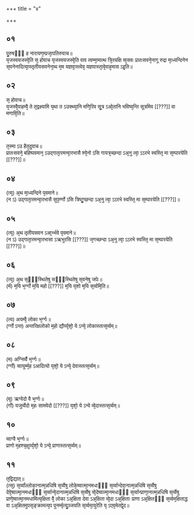 +++
title = "४"

+++
## ०१
पु᳘रुषᳫँ᳭ ह नारायण᳘म्प्रजा᳘पतिरुवाच॥  
य᳘जस्वयजस्वे᳘ति स᳘ होवाच य᳘जस्वयजस्वे᳘ति वाव त्वम्मा᳘मात्थ त्रि᳘रयक्षि व्व᳘सवः प्रातःसवने᳘नागू रुद्रा मा᳘ध्यन्दिनेन स᳘वनेनादित्या᳘स्तृतीयसवनेना᳘थ म᳘म यज्ञवा᳘स्त्वेव᳘ यज्ञवास्ता᳘वे᳘वाह᳘मास ऽइ᳘ति॥  
## ०२
स᳘ होवाच॥  
य᳘जस्वै᳘वाहम्वै᳘ ते त᳘द्वक्ष्यामि य᳘था त ऽउक्थ्या᳘नि मणि᳘रिव सू᳘त्र ऽओ᳘तानि भविष्य᳘न्ति सूत्रमिव [[???]] वा मणावि᳘ति॥  
## ०३
त᳘स्मा ऽउ हैत᳘दुवाच॥  
प्रातःसवने᳘ बहिष्पवमान᳘ ऽउद्गाता᳘रमन्वा᳘रभासै श्ये᳘नो ऽसि गायत्र᳘च्छन्दा ऽअ᳘नु त्वा᳘ ऽऽरभे स्वस्ति᳘ मा स᳘म्पारयेति [[???]]॥  
## ०४
(त्य᳘) अ᳘थ मा᳘ध्यन्दिने प᳘वमाने॥  
(न ऽ) उद्गाता᳘रमन्वा᳘रभासै सुप᳘र्ण्णो ऽसि त्रिष्टु᳘प्छन्दा ऽअ᳘नु त्वा᳘ ऽऽरभे स्वस्ति᳘ मा स᳘म्पारयेति [[???]]॥  
## ०५
(त्य᳘) अ᳘थ तृतीयसवन ऽआ᳘र्भ्भवे प᳘वमाने॥  
(न ऽ) उद्गाता᳘रमन्वा᳘रभासा ऽऋभुरसि [[???]] ज᳘गच्छन्दा ऽअ᳘नु त्वा᳘ ऽऽरभे स्वस्ति᳘ मा स᳘म्पारयेति [[???]]॥  
## ०६
(त्य᳘) अ᳘थ स᳘ᳫँ᳘स्थितेषु सᳫँ᳭स्थितेषु स᳘वनेषु जपेः॥  
(र्म) म᳘यि भ᳘र्ग्गो म᳘यि महो [[???]] म᳘यि य᳘शो म᳘यि स᳘र्व्वमि᳘ति॥  
## ०७
(त्य) अयम्वै᳘ लोका भ᳘र्ग्गः॥  
(र्ग्गो ऽन्त) अन्तरिक्षलोको म᳘हो द्यौर्य्य᳘शो᳘ ये ऽन्ये᳘ लोकास्तत्स᳘र्व्वम्॥  
## ०८
(म) अग्निर्व्वै भ᳘र्ग्गः॥  
(र्ग्गो) व्वायुर्म्म᳘ह ऽआदित्यो य᳘शो᳘ ये ऽन्ये᳘ देवास्तत्स᳘र्व्वम्॥  
## ०९
(मृ) ऋग्वेदो वै भ᳘र्ग्गः॥  
(र्गो) यजुर्व्वेदो म᳘हः सामवेदो [[???]] य᳘शो᳘ ये ऽन्ये व्वे᳘दास्तत्स᳘र्व्वम्॥  
## १०
व्वाग्वै भ᳘र्ग्गः॥  
प्राणो म᳘हश्च᳘क्षुर्य्य᳘शो᳘ ये ऽन्ये᳘ प्राणास्तत्स᳘र्व्वम्॥  
## ११
त᳘द्विद्यात्॥  
(त्स᳘) स᳘र्व्वांल्लोका᳘नात्म᳘न्नधिषि स᳘र्व्वेषु लोके᳘ष्वात्मा᳘नमधाᳫँ᳭ स᳘र्व्वान्देवा᳘नात्म᳘न्नधिषि स᳘र्व्वेषु देवे᳘ष्वात्मा᳘नमधाᳫँ᳭ स᳘र्व्वान्वे᳘दानात्म᳘न्नधिषि स᳘र्व्वेषु व्वे᳘देष्वात्मा᳘नमधाᳫँ᳭ स᳘र्व्वान्प्राणा᳘नात्म᳘न्नधिषि स᳘र्व्वेषु प्राणे᳘ष्वात्मा᳘नमधामित्य᳘क्षिता वै᳘ लोका ऽअ᳘क्षिता देवा ऽअ᳘क्षिता व्वे᳘दा ऽअ᳘क्षिताः प्राणा ऽअ᳘क्षितᳫँ᳭ स᳘र्व्वम᳘क्षिताद्ध वा ऽअ᳘क्षितमुपस᳘ङ्क्रामत्य᳘प पुनर्म्मृत्यु᳘ञ्जयति स᳘र्व्वमा᳘युरेति य᳘ ऽएव᳘मेतद्वे᳘द॥
